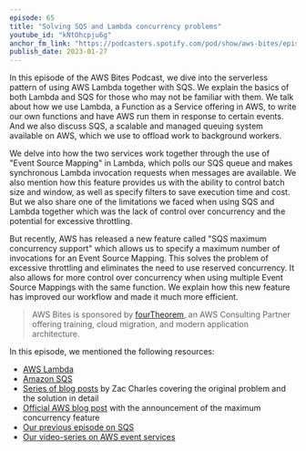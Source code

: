 ```yaml
---
episode: 65
title: "Solving SQS and Lambda concurrency problems"
youtube_id: "kNtOhcpju6g"
anchor_fm_link: "https://podcasters.spotify.com/pod/show/aws-bites/episodes/65--Solving-SQS-and-Lambda-concurrency-problems-e1u0mbq"
publish_date: 2023-01-27
---
```


In this episode of the AWS Bites Podcast, we dive into the serverless pattern of using AWS Lambda together with SQS. We explain the basics of both Lambda and SQS for those who may not be familiar with them. We talk about how we use Lambda, a Function as a Service offering in AWS, to write our own functions and have AWS run them in response to certain events. And we also discuss SQS, a scalable and managed queuing system available on AWS, which we use to offload work to background workers.

We delve into how the two services work together through the use of "Event Source Mapping" in Lambda, which polls our SQS queue and makes synchronous Lambda invocation requests when messages are available. We also mention how this feature provides us with the ability to control batch size and window, as well as specify filters to save execution time and cost. But we also share one of the limitations we faced when using SQS and Lambda together which was the lack of control over concurrency and the potential for excessive throttling.

But recently, AWS has released a new feature called "SQS maximum concurrency support" which allows us to specify a maximum number of invocations for an Event Source Mapping. This solves the problem of excessive throttling and eliminates the need to use reserved concurrency. It also allows for more control over concurrency when using multiple Event Source Mappings with the same function. We explain how this new feature has improved our workflow and made it much more efficient.

> AWS Bites is sponsored by [fourTheorem](https://fourtheorem.com/), an AWS Consulting Partner offering training, cloud migration, and modern application architecture.

In this episode, we mentioned the following resources:

- [AWS Lambda](https://aws.amazon.com/lambda/)
- [Amazon SQS](https://aws.amazon.com/sqs/)
- [Series of blog posts](https://zaccharles.medium.com/does-maximum-concurrency-solve-the-lambda-sqs-issue-3c19701e6e75) by Zac Charles covering the original problem and the solution in detail
- [Official AWS blog post](https://aws.amazon.com/blogs/compute/introducing-maximum-concurrency-of-aws-lambda-functions-when-using-amazon-sqs-as-an-event-source/) with the announcement of the maximum concurrency feature
- [Our previous episode on SQS](https://awsbites.com/22-what-do-you-need-to-know-about-sqs/)
- [Our video-series on AWS event services](https://www.youtube.com/playlist?list=PLAWXFhe0N1vLHkGO1ZIWW_SZpturHBiE_)
